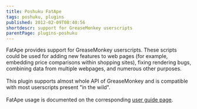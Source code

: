 ```yaml
---
title: Poshuku FatApe
tags: poshuku, plugins
published: 2012-02-09T08:40:56
shortdescr: support for GreaseMonkey userscripts
parentPage: plugins-poshuku
---
```


FatApe provides support for GreaseMonkey userscripts. These scripts
could be used for adding new features to web pages (for example,
embedding price comparisons within shopping sites), fixing rendering
bugs, combining data from multiple webpages, and numerous other
purposes.\
\
This plugin supports almost whole API of GreaseMonkey and is compatible
with most userscripts present "in the wild".\
\
FatApe usage is documented on the corresponding [user guide
page](/user-guide-poshuku-greasemonkey-userscripts).
